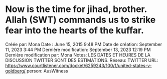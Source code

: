 # Now is the time for jihad, brother. Allah (SWT) commands us to strike fear into the hearts of the kuffar.

Créée par: Mona
Date : June 15, 2015 9:48 PM
Date de création: September 11, 2023 3:44 PM
Dernière modification: September 13, 2023 12:19 PM
Dernière modification par: Mona
Notes: LES DATES ET HEURES DE LA DISCUSSION TWITTER SONT DES ESTIMATIONS.
Réseau: TWITTER
URL: https://www.courtlistener.com/docket/6259243/100/1/united-states-v-goldberg/
person: AusWitness